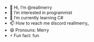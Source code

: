 - 👋 Hi, I’m @reallmerry
- 👀 I’m interested in programmist
- 🌱 I’m currently learning C#
- 📫 How to reach me discord reallmerry_
- 😄 Pronouns: Merry
- ⚡ Fun fact: fun

<!---
reallmerry/reallmerry is a ✨ special ✨ repository because its `README.md` (this file) appears on your GitHub profile.
You can click the Preview link to take a look at your changes.
--->
